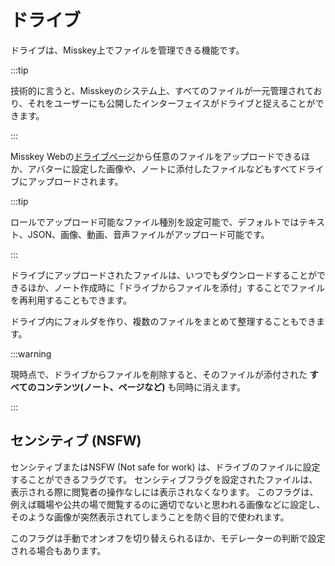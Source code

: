 # ドライブ

ドライブは、Misskey上でファイルを管理できる機能です。

:::tip

技術的に言うと、Misskeyのシステム上、すべてのファイルが一元管理されており、それをユーザーにも公開したインターフェイスがドライブと捉えることができます。

:::

Misskey Webの[ドライブページ](x-mi-web://my/drive)から任意のファイルをアップロードできるほか、アバターに設定した画像や、ノートに添付したファイルなどもすべてドライブにアップロードされます。

:::tip

ロールでアップロード可能なファイル種別を設定可能で、デフォルトではテキスト、JSON、画像、動画、音声ファイルがアップロード可能です。

:::

ドライブにアップロードされたファイルは、いつでもダウンロードすることができるほか、ノート作成時に「ドライブからファイルを添付」することでファイルを再利用することもできます。

ドライブ内にフォルダを作り、複数のファイルをまとめて整理することもできます。

:::warning

現時点で、ドライブからファイルを削除すると、そのファイルが添付された **すべてのコンテンツ(ノート、ページなど)** も同時に消えます。

:::

## センシティブ (NSFW)

センシティブまたはNSFW (Not safe for work) は、ドライブのファイルに設定することができるフラグです。
センシティブフラグを設定されたファイルは、表示される際に閲覧者の操作なしには表示されなくなります。
このフラグは、例えば職場や公共の場で閲覧するのに適切でないと思われる画像などに設定し、そのような画像が突然表示されてしまうことを防ぐ目的で使われます。

このフラグは手動でオンオフを切り替えられるほか、モデレーターの判断で設定される場合もあります。
